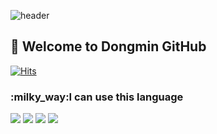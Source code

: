 ![header](https://capsule-render.vercel.app/api?type=Rect&color=B389D3&height=200&section=header&text=hello\nworld!&fontSize=85&animation=blinking&fontColor=ffffff)
<h2> 👋 Welcome to Dongmin GitHub </h2>

[![Hits](https://hits.seeyoufarm.com/api/count/incr/badge.svg?url=https%3A%2F%2Fgithub.com%2FDongMin-0604&count_bg=%2379C83D&title_bg=%23555555&icon=github.svg&icon_color=%23A6AE9F&title=Customer&edge_flat=true)](https://hits.seeyoufarm.com)

<h3>:milky_way:I can use this language</h3>

<img  src="https://img.shields.io/badge/JAVA-FF607F?style=flat-square&logo=Java&logoColor=ffffff"/></a>
<img  src="https://img.shields.io/badge/XML-3DDC84?style=flat-square&logo=Android&logoColor=ffffff"/></a>
<img  src="https://img.shields.io/badge/HTMl-E34F26?style=flat-square&logo=HTML5&logoColor=ffffff"/></a>
<img  src="https://img.shields.io/badge/CSS-1272b6?style=flat-square&logo=CSS3&logoColor=ffffff"/></a>
